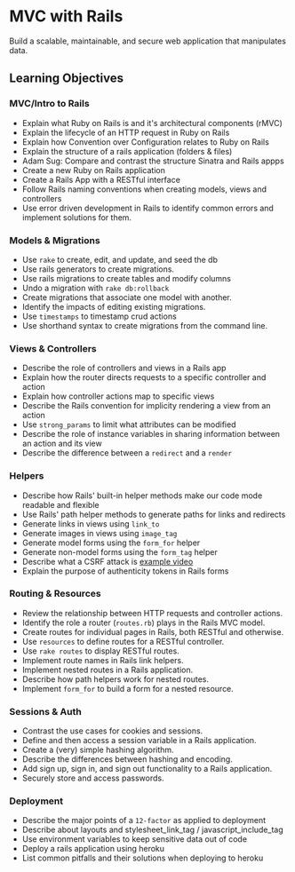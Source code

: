 # MVC with Rails

Build a scalable, maintainable, and secure web application that manipulates data.

## Learning Objectives

### MVC/Intro to Rails
- Explain what Ruby on Rails is and it's architectural components (rMVC)
- Explain the lifecycle of an HTTP request in Ruby on Rails
- Explain how Convention over Configuration relates to Ruby on Rails
- Explain the structure of a rails application (folders & files)
- Adam Sug: Compare and contrast the structure Sinatra and Rails appps
- Create a new Ruby on Rails application
- Create a Rails App with a RESTful interface
- Follow Rails naming conventions when creating models, views and controllers
- Use error driven development in Rails to identify common errors and implement solutions for them.

### Models & Migrations

- Use `rake` to create, edit, and update, and seed the db
- Use rails generators to create migrations.
- Use rails migrations to create tables and modify columns
- Undo a migration with `rake db:rollback`
- Create migrations that associate one model with another.
- Identify the impacts of editing existing migrations.
- Use `timestamps` to timestamp crud actions
- Use shorthand syntax to create migrations from the command line.

### Views & Controllers

- Describe the role of controllers and views in a Rails app
- Explain how the router directs requests to a specific controller and action
- Explain how controller actions map to specific views
- Describe the Rails convention for implicity rendering a view from an action
- Use `strong_params` to limit what attributes can be modified
- Describe the role of instance variables in sharing information between an action and its view
- Describe the difference between a `redirect` and a `render`

### Helpers

- Describe how Rails' built-in helper methods make our code mode readable and flexible
- Use Rails' path helper methods to generate paths for links and redirects
- Generate links in views using `link_to`
- Generate images in views using `image_tag`
- Generate model forms using the `form_for` helper
- Generate non-model forms using  the `form_tag` helper
- Describe what a CSRF attack is [example video](https://www.youtube.com/watch?v=uycmHQM_h64)
- Explain the purpose of authenticity tokens in Rails forms

### Routing & Resources
- Review the relationship between HTTP requests and controller actions.
- Identify the role a router (`routes.rb`) plays in the Rails MVC model.
- Create routes for individual pages in Rails, both RESTful and otherwise.
- Use `resources` to define routes for a RESTful controller.
- Use `rake routes` to display RESTful routes.
- Implement route names in Rails link helpers.
- Implement nested routes in a Rails application.
- Describe how path helpers work for nested routes.
- Implement `form_for` to build a form for a nested resource.

### Sessions & Auth
- Contrast the use cases for cookies and sessions.
- Define and then access a session variable in a Rails application.
- Create a (very) simple hashing algorithm.
- Describe the differences between hashing and encoding.
- Add sign up, sign in, and sign out functionality to a Rails application.
- Securely store and access passwords.

### Deployment

- Describe the major points of a `12-factor` as applied to deployment
- Describe about layouts and stylesheet_link_tag / javascript_include_tag
- Use environment variables to keep sensitive data out of code
- Deploy a rails application using heroku
- List common pitfalls and their solutions when deploying to heroku
